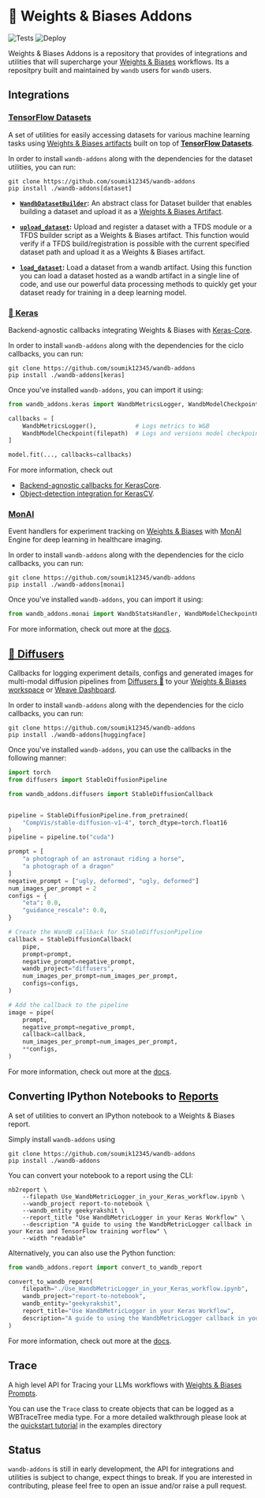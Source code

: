 # 🐝 Weights & Biases Addons

![Tests](https://github.com/soumik12345/wandb-addons/actions/workflows/tests.yml/badge.svg)
![Deploy](https://github.com/soumik12345/wandb-addons/actions/workflows/deploy.yml/badge.svg)

Weights & Biases Addons is a repository that provides of integrations and utilities that will supercharge your [Weights & Biases](https://wandb.ai/site) workflows. Its a repositpry built and maintained by `wandb` users for `wandb` users.

## Integrations

### [TensorFlow Datasets](https://www.tensorflow.org/datasets)

A set of utilities for easily accessing datasets for various machine learning tasks using [Weights & Biases artifacts](https://docs.wandb.ai/guides/artifacts) built on top of [**TensorFlow Datasets**](https://www.tensorflow.org/datasets).

In order to install `wandb-addons` along with the dependencies for the dataset utilities, you can run:

```shell
git clone https://github.com/soumik12345/wandb-addons
pip install ./wandb-addons[dataset]
```

- **[`WandbDatasetBuilder`](https://soumik12345.github.io/wandb-addons/dataset/dataset_loading/#wandb_addons.dataset.dataset_builder.WandbDatasetBuilder):** An abstract class for Dataset builder that enables building a dataset and upload it as a [Weights & Biases Artifact](https://docs.wandb.ai/guides/artifacts).

- **[`upload_dataset`](https://soumik12345.github.io/wandb-addons/dataset/dataset_loading/#wandb_addons.dataset.dataset_upload.upload_dataset):** Upload and register a dataset with a TFDS module or a TFDS builder script as a Weights & Biases artifact. This function would verify if a TFDS build/registration is possible with the current specified dataset path and upload it as a Weights & Biases artifact.

- **[`load_dataset`](https://soumik12345.github.io/wandb-addons/dataset/dataset_loading/#wandb_addons.dataset.dataset_loading.load_dataset):** Load a dataset from a wandb artifact. Using this function you can load a dataset hosted as a wandb artifact in a single line of code, and use our powerful data processing methods to quickly get your dataset ready for training in a deep learning model.

### [🦄 Keras](https://github.com/keras-team/keras-core)

Backend-agnostic callbacks integrating Weights & Biases with [Keras-Core](https://github.com/keras-team/keras-core).

In order to install `wandb-addons` along with the dependencies for the ciclo callbacks, you can run:

```shell
git clone https://github.com/soumik12345/wandb-addons
pip install ./wandb-addons[keras]
```

Once you've installed `wandb-addons`, you can import it using:

```python
from wandb_addons.keras import WandbMetricsLogger, WandbModelCheckpoint

callbacks = [
    WandbMetricsLogger(),           # Logs metrics to W&B
    WandbModelCheckpoint(filepath)  # Logs and versions model checkpoints to W&B
]

model.fit(..., callbacks=callbacks)
```

For more information, check out
- [Backend-agnostic callbacks for KerasCore](https://geekyrakshit.dev/wandb-addons/keras/callbacks/).
- [Object-detection integration for KerasCV](https://geekyrakshit.dev/wandb-addons/keras/object_detection/).

### [MonAI](https://github.com/Project-MONAI/MONAI)

Event handlers for experiment tracking on [Weights & Biases](https://wandb.ai/site) with [MonAI](https://github.com/Project-MONAI/MONAI) Engine for deep learning in healthcare imaging.

In order to install `wandb-addons` along with the dependencies for the ciclo callbacks, you can run:

```shell
git clone https://github.com/soumik12345/wandb-addons
pip install ./wandb-addons[monai]
```

Once you've installed `wandb-addons`, you can import it using:

```python
from wandb_addons.monai import WandbStatsHandler, WandbModelCheckpointHandler
```

For more information, check out more at the [docs](https://soumik12345.github.io/wandb-addons/monai/monai/).

## [🧨 Diffusers](https://huggingface.co/docs/diffusers)

Callbacks for logging experiment details, configs and generated images for multi-modal diffusion pipelines from [Diffusers 🧨](https://huggingface.co/docs/diffusers) to your [Weights & Biases workspace](https://docs.wandb.ai/guides/app/pages/workspaces) or [Weave Dashboard](https://weave.wandb.ai/).

In order to install `wandb-addons` along with the dependencies for the ciclo callbacks, you can run:

```shell
git clone https://github.com/soumik12345/wandb-addons
pip install ./wandb-addons[huggingface]
```

Once you've installed `wandb-addons`, you can use the callbacks in the following manner:

```python
import torch
from diffusers import StableDiffusionPipeline

from wandb_addons.diffusers import StableDiffusionCallback


pipeline = StableDiffusionPipeline.from_pretrained(
    "CompVis/stable-diffusion-v1-4", torch_dtype=torch.float16
)
pipeline = pipeline.to("cuda")

prompt = [
    "a photograph of an astronaut riding a horse",
    "a photograph of a dragon"
]
negative_prompt = ["ugly, deformed", "ugly, deformed"]
num_images_per_prompt = 2
configs = {
    "eta": 0.0,
    "guidance_rescale": 0.0,
}

# Create the WandB callback for StableDiffusionPipeline
callback = StableDiffusionCallback(
    pipe,
    prompt=prompt,
    negative_prompt=negative_prompt,
    wandb_project="diffusers",
    num_images_per_prompt=num_images_per_prompt,
    configs=configs,
)

# Add the callback to the pipeline
image = pipe(
    prompt,
    negative_prompt=negative_prompt,
    callback=callback,
    num_images_per_prompt=num_images_per_prompt,
    **configs,
)
```

For more information, check out more at the [docs](diffusers/overview).

## Converting IPython Notebooks to [Reports](https://docs.wandb.ai/guides/reports)

A set of utilities to convert an IPython notebook to a Weights & Biases report.

Simply install `wandb-addons` using

```shell
git clone https://github.com/soumik12345/wandb-addons
pip install ./wandb-addons
```

You can convert your notebook to a report using the CLI:

```shell
nb2report \
    --filepath Use_WandbMetricLogger_in_your_Keras_workflow.ipynb \
    --wandb_project report-to-notebook \
    --wandb_entity geekyrakshit \
    --report_title "Use WandbMetricLogger in your Keras Workflow" \
    --description "A guide to using the WandbMetricLogger callback in your Keras and TensorFlow training worflow" \
    --width "readable"
```

Alternatively, you can also use the Python function:

```python
from wandb_addons.report import convert_to_wandb_report

convert_to_wandb_report(
    filepath="./Use_WandbMetricLogger_in_your_Keras_workflow.ipynb",
    wandb_project="report-to-notebook",
    wandb_entity="geekyrakshit",
    report_title="Use WandbMetricLogger in your Keras Workflow",
    description="A guide to using the WandbMetricLogger callback in your Keras and TensorFlow training worflow"
)
```

For more information, check out more at the [docs](https://soumik12345.github.io/wandb-addons/report/).

## Trace
A high level API for Tracing your LLMs workflows with [Weights & Biases Prompts](https://wandb.ai/site/prompts).

You can use the `Trace` class to create objects that can be logged as a WBTraceTree media type. 
For a more detailed walkthrough please look at the [quickstart tutorial](docs/prompts/examples/Trace_QuickStart.ipynb) in the examples directory 

## Status

`wandb-addons` is still in early development, the API for integrations and utilities is subject to change, expect things to break. If you are interested in contributing, please feel free to open an issue and/or raise a pull request.

